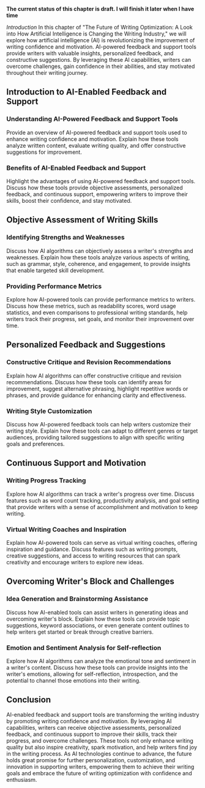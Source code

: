 **The current status of this chapter is draft. I will finish it later when I have time**

*Introduction* In this chapter of "The Future of Writing Optimization: A Look into How Artificial Intelligence is Changing the Writing Industry," we will explore how artificial intelligence (AI) is revolutionizing the improvement of writing confidence and motivation. AI-powered feedback and support tools provide writers with valuable insights, personalized feedback, and constructive suggestions. By leveraging these AI capabilities, writers can overcome challenges, gain confidence in their abilities, and stay motivated throughout their writing journey.

Introduction to AI-Enabled Feedback and Support
-----------------------------------------------

### Understanding AI-Powered Feedback and Support Tools

Provide an overview of AI-powered feedback and support tools used to enhance writing confidence and motivation. Explain how these tools analyze written content, evaluate writing quality, and offer constructive suggestions for improvement.

### Benefits of AI-Enabled Feedback and Support

Highlight the advantages of using AI-powered feedback and support tools. Discuss how these tools provide objective assessments, personalized feedback, and continuous support, empowering writers to improve their skills, boost their confidence, and stay motivated.

Objective Assessment of Writing Skills
--------------------------------------

### Identifying Strengths and Weaknesses

Discuss how AI algorithms can objectively assess a writer's strengths and weaknesses. Explain how these tools analyze various aspects of writing, such as grammar, style, coherence, and engagement, to provide insights that enable targeted skill development.

### Providing Performance Metrics

Explore how AI-powered tools can provide performance metrics to writers. Discuss how these metrics, such as readability scores, word usage statistics, and even comparisons to professional writing standards, help writers track their progress, set goals, and monitor their improvement over time.

Personalized Feedback and Suggestions
-------------------------------------

### Constructive Critique and Revision Recommendations

Explain how AI algorithms can offer constructive critique and revision recommendations. Discuss how these tools can identify areas for improvement, suggest alternative phrasing, highlight repetitive words or phrases, and provide guidance for enhancing clarity and effectiveness.

### Writing Style Customization

Discuss how AI-powered feedback tools can help writers customize their writing style. Explain how these tools can adapt to different genres or target audiences, providing tailored suggestions to align with specific writing goals and preferences.

Continuous Support and Motivation
---------------------------------

### Writing Progress Tracking

Explore how AI algorithms can track a writer's progress over time. Discuss features such as word count tracking, productivity analysis, and goal setting that provide writers with a sense of accomplishment and motivation to keep writing.

### Virtual Writing Coaches and Inspiration

Explain how AI-powered tools can serve as virtual writing coaches, offering inspiration and guidance. Discuss features such as writing prompts, creative suggestions, and access to writing resources that can spark creativity and encourage writers to explore new ideas.

Overcoming Writer's Block and Challenges
----------------------------------------

### Idea Generation and Brainstorming Assistance

Discuss how AI-enabled tools can assist writers in generating ideas and overcoming writer's block. Explain how these tools can provide topic suggestions, keyword associations, or even generate content outlines to help writers get started or break through creative barriers.

### Emotion and Sentiment Analysis for Self-reflection

Explore how AI algorithms can analyze the emotional tone and sentiment in a writer's content. Discuss how these tools can provide insights into the writer's emotions, allowing for self-reflection, introspection, and the potential to channel those emotions into their writing.

Conclusion
----------

AI-enabled feedback and support tools are transforming the writing industry by promoting writing confidence and motivation. By leveraging AI capabilities, writers can receive objective assessments, personalized feedback, and continuous support to improve their skills, track their progress, and overcome challenges. These tools not only enhance writing quality but also inspire creativity, spark motivation, and help writers find joy in the writing process. As AI technologies continue to advance, the future holds great promise for further personalization, customization, and innovation in supporting writers, empowering them to achieve their writing goals and embrace the future of writing optimization with confidence and enthusiasm.
